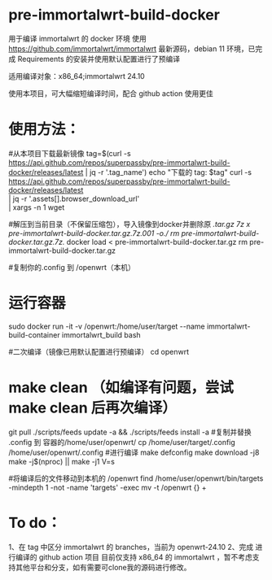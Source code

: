 # pre-immortalwrt-build-docker

用于编译 immortalwrt 的 docker 环境
使用 https://github.com/immortalwrt/immortalwrt 最新源码，debian 11 环境，已完成 Requirements 的安装并使用默认配置进行了预编译

适用编译对象：x86_64;immortalwrt 24.10

使用本项目，可大幅缩短编译时间，配合 github action 使用更佳

# 使用方法：

#从本项目下载最新镜像
tag=$(curl -s https://api.github.com/repos/superpassby/pre-immortalwrt-build-docker/releases/latest | jq -r '.tag_name')
echo "下载的 tag: $tag"
curl -s https://api.github.com/repos/superpassby/pre-immortalwrt-build-docker/releases/latest \
  | jq -r '.assets[].browser_download_url' \
  | xargs -n 1 wget

#解压到当前目录（不保留压缩包），导入镜像到docker并删除原 *.tar.gz
7z x pre-immortalwrt-build-docker.tar.gz.7z.001 -o./
rm pre-immortalwrt-build-docker.tar.gz.7z.*
docker load < pre-immortalwrt-build-docker.tar.gz
rm pre-immortalwrt-build-docker.tar.gz

#复制你的.config 到 /openwrt（本机）

# 运行容器
sudo docker run -it -v /openwrt:/home/user/target --name immortalwrt-build-container immortalwrt_build bash

#二次编译（镜像已用默认配置进行预编译）
cd openwrt
# make clean （如编译有问题，尝试 make clean 后再次编译）
git pull
./scripts/feeds update -a && ./scripts/feeds install -a
#复制并替换 .config 到 容器的/home/user/openwrt/
cp /home/user/target/.config /home/user/openwrt/.config
#进行编译
make defconfig
make download -j8
make -j$(nproc) || make -j1 V=s

#将编译后的文件移动到本机的 /openwrt
find /home/user/openwrt/bin/targets -mindepth 1 -not -name 'targets' -exec mv -t /openwrt {} +



# To do：
1、在 tag 中区分 immortalwrt 的 branches，当前为 openwrt-24.10
2、完成 进行编译的 github action 项目
目前仅支持 x86_64 的 immortalwrt ，暂不考虑支持其他平台和分支，如有需要可clone我的源码进行修改。
